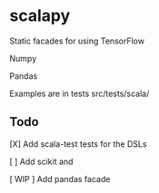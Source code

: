 # scalapy
Static facades for using 
TensorFlow 

Numpy

Pandas

Examples are in tests src/tests/scala/
## Todo

[X] Add scala-test tests for the DSLs

[ ] Add scikit and

[ WIP ] Add pandas facade